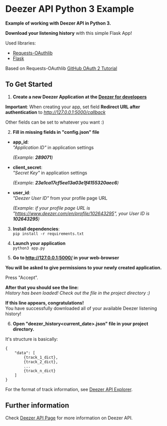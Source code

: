 # Deezer API Python 3 Example

**Example of working with Deezer API in Python 3.**

**Download your listening history** with this simple Flask App!

Used libraries:
* [Requests-OAuthlib](https://github.com/requests/requests-oauthlib)
* [Flask](http://flask.pocoo.org/)

Based on Requests-OAuthlib [GitHub OAuth 2 Tutorial](https://requests-oauthlib.readthedocs.io/en/latest/examples/github.html)

## To Get Started

1. **Create a new Deezer Application at the [Deezer for developers](https://developers.deezer.com/myapps)**  

**Important**: When creating your app, set field __Redirect URL after authentication__ to  *http://127.0.0.1:5000/callback*  

Other fields can be set to whatever you want :)

2. **Fill in missing fields in "config.json" file**
* **app_id**:  
  *"Application ID"* in application settings  
  
  *(Example: __289071__)*
* **client_secret**:  
  *"Secret Key"* in application settings
    
  *(Example: __23a1ca17cf5ea13a03e1f4155320aec6__)*
* **user_id**:  
  *"Deezer User ID"* from your profile page URL  
  
  *(Example: if your profile page URL is "https://www.deezer.com/en/profile/102643295", your User ID is __102643295__)*

3. **Install dependencies**:  
```pip install -r requirements.txt```

4. **Launch your application**  
```python3 app.py```

5. **Go to __http://127.0.0.1:5000/__ in your web-browser**

**You will be asked to give permissions to your newly created application.**

Press "Accept".

**After that you should see the line:**  
*History has been loaded! Check out the file in the project directory :)*  

**If this line appears, congratulations!**  
You have successfully downloaded all of your available Deezer listening history!

6. **Open "deezer_history<current_date>.json" file in your project directory.**

It's structure is basically:  
```
{
    "data": [
        {track_1_dict},
        {track_2_dict},
        ...
        {track_n_dict}
    ]
}
```

For the format of track information, see [Deezer API Explorer](https://developers.deezer.com/api/explorer).

## Further information

Check [Deezer API Page](https://developers.deezer.com/api) for more information on Deezer API.